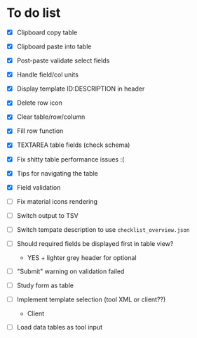 # To do list

- [x] Clipboard copy table
- [x] Clipboard paste into table
- [x] Post-paste validate select fields
- [x] Handle field/col units
- [x] Display template ID:DESCRIPTION in header
- [x] Delete row icon
- [x] Clear table/row/column
- [x] Fill row function
- [x] TEXTAREA table fields (check schema)

- [x] Fix shitty table performance issues :(

- [x] Tips for navigating the table
- [x] Field validation

- [ ] Fix material icons rendering
- [ ] Switch output to TSV
- [ ] Switch tempate description to use `checklist_overview.json`
- [ ] Should required fields be displayed first in table view?
    - YES + lighter grey header for optional
- [ ] "Submit" warning on validation failed
- [ ] Study form as table
- [ ] Implement template selection (tool XML or client??)
    - Client
- [ ] Load data tables as tool input
